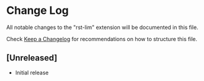 # Change Log

All notable changes to the "rst-lim" extension will be documented in this file.

Check [Keep a Changelog](http://keepachangelog.com/) for recommendations on how to structure this file.

## [Unreleased]

- Initial release